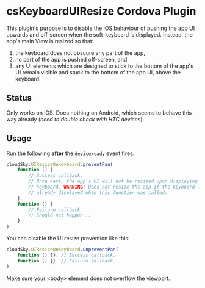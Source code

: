 csKeyboardUIResize Cordova Plugin
=================================

This plugin's purpose is to disable the iOS behaviour of pushing the app UI
upwards and off-screen when the soft-keyboard is displayed. Instead, the app's
main View is resized so that:

1. the keyboard does not obscure any part of the app,
2. no part of the app is pushed off-screen, and
3. any UI elements which are designed to stick to the bottom of the app's UI
   remain visible and stuck to the bottom of the app UI, above the keyboard.


Status
------

Only works on iOS. Does nothing on Android, which seems to behave this way
already (_need to double check with HTC devices_).


Usage
-----

Run the following __after__ the `deviceready` event fires.

```javascript
cloudSky.UIResizeOnKeyboard.preventPan(
    function () {
        // Success callback.
        // Once here, the app's UI will not be resized upon displaying the soft
        // keyboard. WARNING: Does not resize the app if the keyboard was
        // already displayed when this function was called.
    },
    function () {
        // Failure callback.
        // Should not happen...
    }
)
```

You can disable the UI resize prevention like this:

```javascript
cloudSky.UIResizeOnKeyboard.unpreventPan(
    function () {}, // Success callback.
    function () {}  // Failure callback.
)
```

Make sure your &lt;body&gt; element does not overflow the viewport.
